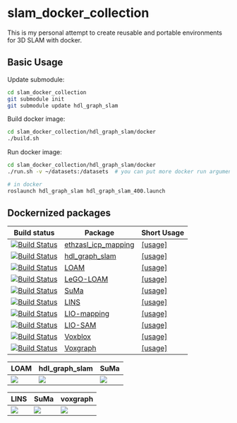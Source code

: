 # slam_docker_collection

This is my personal attempt to create reusable and portable environments for 3D SLAM with docker.

## Basic Usage

Update submodule:
```bash
cd slam_docker_collection
git submodule init
git submodule update hdl_graph_slam
```

Build docker image:
```bash
cd slam_docker_collection/hdl_graph_slam/docker
./build.sh
```

Run docker image:
```bash
cd slam_docker_collection/hdl_graph_slam/docker
./run.sh -v ~/datasets:/datasets  # you can put more docker run arguments here

# in docker
roslaunch hdl_graph_slam hdl_graph_slam_400.launch
```

## Dockernized packages
| Build status | Package | Short Usage |
| ------------ | ------- | ----------- |
| [![Build Status](https://travis-ci.org/koide3/ethzasl_icp_mapping.svg?branch=reintegrate%2Fmaster_into_indigo_devel)](https://travis-ci.org/koide3/ethzasl_icp_mapping) | [ethzasl_icp_mapping](https://github.com/ethz-asl/ethzasl_icp_mapping) | [[usage]](https://github.com/koide3/ethzasl_icp_mapping/blob/reintegrate/master_into_indigo_devel/docker/howtouse.md) | ![ethzasl_icp](https://user-images.githubusercontent.com/31344317/98346757-c4bf9480-2059-11eb-93b0-d97dc637fe16.gif) |
| [![Build Status](https://travis-ci.org/koide3/hdl_graph_slam.svg?branch=master)](https://travis-ci.org/koide3/hdl_graph_slam) | [hdl_graph_slam](https://github.com/koide3/hdl_graph_slam) | [[usage]](https://github.com/koide3/hdl_graph_slam/blob/master/docker/howtouse.md) |
| [![Build Status](https://travis-ci.org/koide3/loam_velodyne.svg?branch=master)](https://travis-ci.org/koide3/loam_velodyne) | [LOAM](https://github.com/laboshinl/loam_velodyne) | [[usage]](https://github.com/koide3/loam_velodyne/blob/master/docker/howtouse.md) |
| [![Build Status](https://travis-ci.org/koide3/LeGO-LOAM-BOR.svg?branch=master)](https://travis-ci.org/koide3/LeGO-LOAM-BOR) | [LeGO-LOAM](https://github.com/RobustFieldAutonomyLab/LeGO-LOAM) | [[usage]](https://github.com/koide3/LeGO-LOAM-BOR/blob/master/docker/howtouse.md) |
| [![Build Status](https://travis-ci.org/koide3/SuMa.svg?branch=master)](https://travis-ci.org/koide3/SuMa) | [SuMa](https://github.com/jbehley/SuMa) | [[usage]](https://github.com/koide3/SuMa/blob/master/docker/howtouse.md) |
| [![Build Status](https://travis-ci.org/koide3/LINS---LiDAR-inertial-SLAM.svg?branch=master)](https://travis-ci.org/koide3/LINS---LiDAR-inertial-SLAM) | [LINS](https://github.com/ChaoqinRobotics/LINS---LiDAR-inertial-SLAM) | [[usage]](https://github.com/koide3/LINS---LiDAR-inertial-SLAM/blob/master/docker/howtouse.md) |
| [![Build Status](https://travis-ci.org/koide3/lio-mapping.svg?branch=master)](https://travis-ci.org/koide3/lio-mapping) | [LIO-mapping](https://github.com/hyye/lio-mapping) | [[usage]](https://github.com/koide3/lio-mapping/blob/master/docker/howtouse.md) |
| [![Build Status](https://travis-ci.org/koide3/LIO-SAM.svg?branch=master)](https://travis-ci.org/koide3/LIO-SAM) | [LIO-SAM](https://github.com/TixiaoShan/LIO-SAM) | [[usage]](https://github.com/koide3/LIO-SAM/blob/master/docker/howtouse.md) |
| [![Build Status](https://travis-ci.org/koide3/voxblox.svg?branch=master)](https://travis-ci.org/koide3/voxblox) | [Voxblox](https://github.com/ethz-asl/voxblox) | [[usage]](https://github.com/koide3/voxblox/blob/master/docker/howtouse.md) |
| [![Build Status](https://travis-ci.org/koide3/voxgraph.svg?branch=master)](https://travis-ci.org/koide3/voxgraph) | [Voxgraph](https://github.com/ethz-asl/voxgraph) | [[usage]](https://github.com/koide3/voxgraph/blob/master/docker/howtouse.md) |


| LOAM | hdl_graph_slam | SuMa |
| ---- | -------------- | ---- |
| <img style="max-height: 320pix; width: auto;" src="https://user-images.githubusercontent.com/31344317/98347880-5da2df80-205b-11eb-8aae-abfd8fc67f70.gif"/> | <img style="max-height: 320pix; width: auto;" src="https://user-images.githubusercontent.com/31344317/98347836-4fed5a00-205b-11eb-931c-158f6cd056bf.gif"/> | <img style="max-height: 320pix; width: auto;" src="https://user-images.githubusercontent.com/31344317/98347870-5bd91c00-205b-11eb-82f0-8dec94dc3aec.gif"/> |

| LINS | SuMa | voxgraph |
| ---- | ---- | -------- |
| <img style="max-height: 320pix; width: auto;" src="https://user-images.githubusercontent.com/31344317/98347847-54197780-205b-11eb-988b-ac497d3ec8f8.gif"/> | <img  style="max-height: 320pix; width: auto;" src="https://user-images.githubusercontent.com/31344317/98347890-60053980-205b-11eb-97fa-de73c2f9448f.gif"/> | <img style="max-height: 320pix; width: auto;" src="https://user-images.githubusercontent.com/31344317/98347899-64315700-205b-11eb-92d5-1f2df959af6f.gif"/> |
